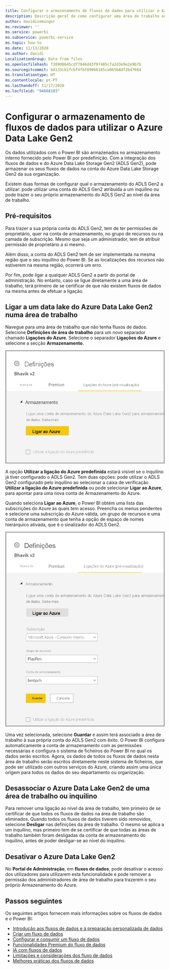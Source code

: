 ```yaml
---
title: Configurar o armazenamento de fluxos de dados para utilizar o Azure Data Lake Gen2
description: Descrição geral de como configurar uma área de trabalho ou inquilino com o armazenamento do Azure Data Lake Gen2
author: davidiseminger
ms.reviewer: ''
ms.service: powerbi
ms.subservice: powerbi-service
ms.topic: how-to
ms.date: 11/13/2020
ms.author: davidi
LocalizationGroup: Data from files
ms.openlocfilehash: f38908645cdf7846d43f97485c7a2d3e9e2e9b7b
ms.sourcegitcommit: bd133cb1fcbf4f6f89066165ce065b8df2b47664
ms.translationtype: HT
ms.contentlocale: pt-PT
ms.lasthandoff: 11/17/2020
ms.locfileid: "94668103"
---
```

# <a name="configuring-dataflow-storage-to-use-azure-data-lake-gen-2"></a>Configurar o armazenamento de fluxos de dados para utilizar o Azure Data Lake Gen2 

Os dados utilizados com o Power BI são armazenados no armazenamento interno fornecido pelo Power BI por predefinição. Com a integração dos fluxos de dados e do Azure Data Lake Storage Gen2 (ADLS Gen2), pode armazenar os seus fluxos de dados na conta do Azure Data Lake Storage Gen2 da sua organização.

Existem duas formas de configurar qual o armazenamento do ADLS Gen2 a utilizar: pode utilizar uma conta do ADLS Gen2 atribuída a um inquilino ou pode trazer o seu próprio armazenamento do ADLS Gen2 ao nível da área de trabalho. 

## <a name="pre-requisites"></a>Pré-requisitos

Para trazer a sua própria conta do ADLS Gen2, tem de ter permissões de proprietário, quer na conta de armazenamento, no grupo de recursos ou na camada de subscrição. Mesmo que seja um administrador, tem de atribuir permissão de proprietário a si mesmo. 

Além disso, a conta do ADLS Gen2 tem de ser implementada na mesma região que o seu inquilino do Power BI. Se as localizações dos recursos não estiverem na mesma região, ocorrerá um erro.

Por fim, pode ligar a qualquer ADLS Gen2 a partir do portal de administração. No entanto, caso se ligue diretamente a uma área de trabalho, terá primeiro de se certificar de que não existem fluxos de dados na mesma antes de efetuar a ligação.

## <a name="connecting-to-an-azure-data-lake-gen-2-at-a-workspace"></a>Ligar a um data lake do Azure Data Lake Gen2 numa área de trabalho
Navegue para uma área de trabalho que não tenha fluxos de dados. Selecione **Definições de área de trabalho** para um novo separador chamado **Ligações do Azure**. Selecione o separador **Ligações do Azure** e selecione a secção **Armazenamento**.


![Ligar ao Azure](media/dataflows-azure-data-lake-storage-integration/connect-to-azure.png)
 
A opção **Utilizar a ligação do Azure predefinida** estará visível se o inquilino já tiver configurado o ADLS Gen2. Tem duas opções: pode utilizar o ADLS Gen2 configurado pelo inquilino ao selecionar a caixa de verificação **Utilizar a ligação do Azure predefinida** ou pode selecionar **Ligar ao Azure**, para apontar para uma nova conta de Armazenamento do Azure. 

Quando seleciona **Ligar ao Azure**, o Power BI obtém uma lista das subscrições do Azure às quais tem acesso. Preencha os menus pendentes e selecione uma subscrição do Azure válida, um grupo de recursos e uma conta de armazenamento que tenha a opção de espaço de nomes hierárquico ativada, que é o sinalizador do ADLS Gen2.

![detalhes da subscrição](media/dataflows-azure-data-lake-storage-integration/subscription-details-enter.png)
 
Uma vez selecionada, selecione **Guardar** e assim terá associado a área de trabalho à sua própria conta do ADLS Gen2 com êxito. O Power BI configura automaticamente a conta de armazenamento com as permissões necessárias e configura o sistema de ficheiros do Power BI no qual os dados serão escritos. Agora, os dados de todos os fluxos de dados nesta área de trabalho serão escritos diretamente neste sistema de ficheiros, que pode ser utilizado com outros serviços do Azure, criando assim uma única origem para todos os dados do seu departamento ou organização.

## <a name="detaching-azure-data-lake-gen-2-from-a-workspace-or-tenant"></a>Desassociar o Azure Data Lake Gen2 de uma área de trabalho ou inquilino

Para remover uma ligação ao nível da área de trabalho, tem primeiro de se certificar de que todos os fluxos de dados na área de trabalho são eliminados. Quando todos os fluxos de dados tiverem sido removidos, selecione **Desligar** nas definições da área de trabalho. O mesmo se aplica a um inquilino, mas primeiro tem de se certificar de que todas as áreas de trabalho também foram desligadas da conta de armazenamento do inquilino, antes de poder desligar-se ao nível do inquilino.

## <a name="disabling-azure-data-lake-gen-2"></a>Desativar o Azure Data Lake Gen2

No **Portal de Administração**, em **fluxos de dados**, pode desativar o acesso dos utilizadores para utilizarem esta funcionalidade e pode remover a permissão dos administradores de área de trabalho para trazerem o seu próprio Armazenamento do Azure.

## <a name="next-steps"></a>Passos seguintes
Os seguintes artigos fornecem mais informações sobre os fluxos de dados e o Power BI:

* [Introdução aos fluxos de dados e à preparação personalizada de dados](dataflows-introduction-self-service.md)
* [Criar um fluxo de dados](dataflows-create.md)
* [Configurar e consumir um fluxo de dados](dataflows-configure-consume.md)
* [Funcionalidades Premium do fluxo de dados](dataflows-premium-features.md)
* [IA com fluxos de dados](dataflows-machine-learning-integration.md)
* [Limitações e considerações dos fluxo de dados](dataflows-features-limitations.md)
* [Melhores práticas dos fluxos de dados](dataflows-best-practices.md)